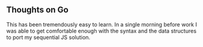 ## Thoughts on Go

This has been tremendously easy to learn. In a single morning before work I was able to get comfortable enough with the syntax and the data structures to port my sequential JS solution. 
